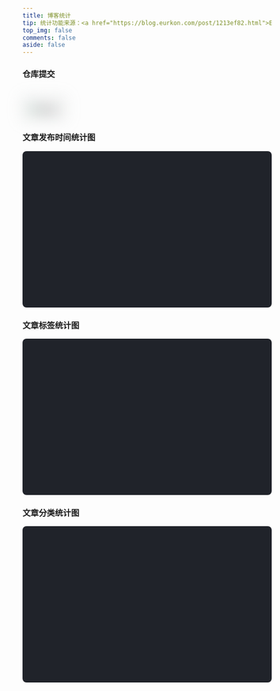 ```yaml
---
title: 博客统计
tip: 统计功能来源：<a href="https://blog.eurkon.com/post/1213ef82.html">Eurkon</a>
top_img: false
comments: false
aside: false
---
```


<script src="https://cdn.jsdelivr.net/npm/echarts@4.7.0/dist/echarts.min.js"></script>

### 仓库提交

<a href="https://github.com/realwds" target="_blank">
  <img class="githubCard" src="https://ghchart.rshah.org/realwds" alt="github" />
</a> 

### 文章发布时间统计图

<div class="js-pjax" id="posts-chart" style="background-color: #20232a; border-radius: 8px; height: 300px; padding: 0.5rem;"></div>

### 文章标签统计图

<div class="js-pjax" id="tags-chart" data-length="10" style="background-color: #20232a; border-radius: 8px; height: 300px; padding: 0.5rem;"></div>

### 文章分类统计图

<div class="js-pjax" id="categories-chart" style="background-color: #20232a; border-radius: 8px; height: 300px; padding: 0.5rem;"></div>

<style>
.githubCard {
  padding: 10px;
  margin-top: 20px;
  border: 4px dotted #929d99;
  box-sizing: border-box;
  filter: blur(15px);
}
.githubCard.loaded {
  width: 100%;
  filter: blur(0);
  will-change: opacity;
  animation: realImg .5s linear;
}
</style>
